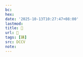```yaml
---
bc:
hex:
date: '2025-10-13T10:27:47+08:00'
lastmod:
title: 􃚉
url: 􃚉
tags: [踴]
src: DCCV
note:
---
```

